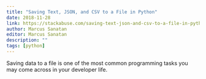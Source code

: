 ```yaml
---
title: "Saving Text, JSON, and CSV to a File in Python"
date: 2018-11-28
link: https://stackabuse.com/saving-text-json-and-csv-to-a-file-in-python
author: Marcus Sanatan
editor: Marcus Sanatan
description: ""
tags: [python]
---
```


Saving data to a file is one of the most common programming tasks you may come across in your developer life.
